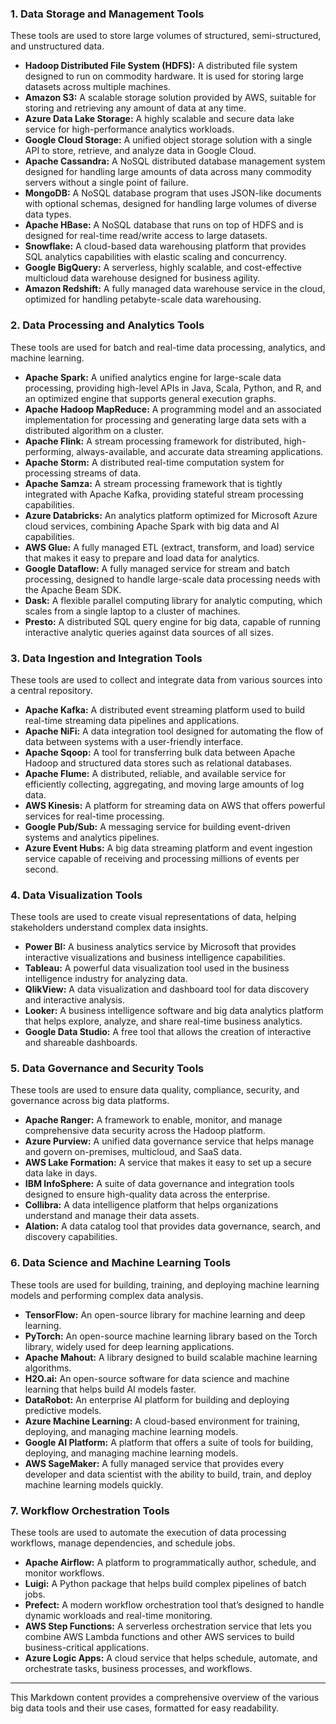 ### 1. Data Storage and Management Tools

These tools are used to store large volumes of structured, semi-structured, and unstructured data.

- **Hadoop Distributed File System (HDFS):** A distributed file system designed to run on commodity hardware. It is used for storing large datasets across multiple machines.
- **Amazon S3:** A scalable storage solution provided by AWS, suitable for storing and retrieving any amount of data at any time.
- **Azure Data Lake Storage:** A highly scalable and secure data lake service for high-performance analytics workloads.
- **Google Cloud Storage:** A unified object storage solution with a single API to store, retrieve, and analyze data in Google Cloud.
- **Apache Cassandra:** A NoSQL distributed database management system designed for handling large amounts of data across many commodity servers without a single point of failure.
- **MongoDB:** A NoSQL database program that uses JSON-like documents with optional schemas, designed for handling large volumes of diverse data types.
- **Apache HBase:** A NoSQL database that runs on top of HDFS and is designed for real-time read/write access to large datasets.
- **Snowflake:** A cloud-based data warehousing platform that provides SQL analytics capabilities with elastic scaling and concurrency.
- **Google BigQuery:** A serverless, highly scalable, and cost-effective multicloud data warehouse designed for business agility.
- **Amazon Redshift:** A fully managed data warehouse service in the cloud, optimized for handling petabyte-scale data warehousing.

### 2. Data Processing and Analytics Tools

These tools are used for batch and real-time data processing, analytics, and machine learning.

- **Apache Spark:** A unified analytics engine for large-scale data processing, providing high-level APIs in Java, Scala, Python, and R, and an optimized engine that supports general execution graphs.
- **Apache Hadoop MapReduce:** A programming model and an associated implementation for processing and generating large data sets with a distributed algorithm on a cluster.
- **Apache Flink:** A stream processing framework for distributed, high-performing, always-available, and accurate data streaming applications.
- **Apache Storm:** A distributed real-time computation system for processing streams of data.
- **Apache Samza:** A stream processing framework that is tightly integrated with Apache Kafka, providing stateful stream processing capabilities.
- **Azure Databricks:** An analytics platform optimized for Microsoft Azure cloud services, combining Apache Spark with big data and AI capabilities.
- **AWS Glue:** A fully managed ETL (extract, transform, and load) service that makes it easy to prepare and load data for analytics.
- **Google Dataflow:** A fully managed service for stream and batch processing, designed to handle large-scale data processing needs with the Apache Beam SDK.
- **Dask:** A flexible parallel computing library for analytic computing, which scales from a single laptop to a cluster of machines.
- **Presto:** A distributed SQL query engine for big data, capable of running interactive analytic queries against data sources of all sizes.

### 3. Data Ingestion and Integration Tools

These tools are used to collect and integrate data from various sources into a central repository.

- **Apache Kafka:** A distributed event streaming platform used to build real-time streaming data pipelines and applications.
- **Apache NiFi:** A data integration tool designed for automating the flow of data between systems with a user-friendly interface.
- **Apache Sqoop:** A tool for transferring bulk data between Apache Hadoop and structured data stores such as relational databases.
- **Apache Flume:** A distributed, reliable, and available service for efficiently collecting, aggregating, and moving large amounts of log data.
- **AWS Kinesis:** A platform for streaming data on AWS that offers powerful services for real-time processing.
- **Google Pub/Sub:** A messaging service for building event-driven systems and analytics pipelines.
- **Azure Event Hubs:** A big data streaming platform and event ingestion service capable of receiving and processing millions of events per second.

### 4. Data Visualization Tools

These tools are used to create visual representations of data, helping stakeholders understand complex data insights.

- **Power BI:** A business analytics service by Microsoft that provides interactive visualizations and business intelligence capabilities.
- **Tableau:** A powerful data visualization tool used in the business intelligence industry for analyzing data.
- **QlikView:** A data visualization and dashboard tool for data discovery and interactive analysis.
- **Looker:** A business intelligence software and big data analytics platform that helps explore, analyze, and share real-time business analytics.
- **Google Data Studio:** A free tool that allows the creation of interactive and shareable dashboards.

### 5. Data Governance and Security Tools

These tools are used to ensure data quality, compliance, security, and governance across big data platforms.

- **Apache Ranger:** A framework to enable, monitor, and manage comprehensive data security across the Hadoop platform.
- **Azure Purview:** A unified data governance service that helps manage and govern on-premises, multicloud, and SaaS data.
- **AWS Lake Formation:** A service that makes it easy to set up a secure data lake in days.
- **IBM InfoSphere:** A suite of data governance and integration tools designed to ensure high-quality data across the enterprise.
- **Collibra:** A data intelligence platform that helps organizations understand and manage their data assets.
- **Alation:** A data catalog tool that provides data governance, search, and discovery capabilities.

### 6. Data Science and Machine Learning Tools

These tools are used for building, training, and deploying machine learning models and performing complex data analysis.

- **TensorFlow:** An open-source library for machine learning and deep learning.
- **PyTorch:** An open-source machine learning library based on the Torch library, widely used for deep learning applications.
- **Apache Mahout:** A library designed to build scalable machine learning algorithms.
- **H2O.ai:** An open-source software for data science and machine learning that helps build AI models faster.
- **DataRobot:** An enterprise AI platform for building and deploying predictive models.
- **Azure Machine Learning:** A cloud-based environment for training, deploying, and managing machine learning models.
- **Google AI Platform:** A platform that offers a suite of tools for building, deploying, and managing machine learning models.
- **AWS SageMaker:** A fully managed service that provides every developer and data scientist with the ability to build, train, and deploy machine learning models quickly.

### 7. Workflow Orchestration Tools

These tools are used to automate the execution of data processing workflows, manage dependencies, and schedule jobs.

- **Apache Airflow:** A platform to programmatically author, schedule, and monitor workflows.
- **Luigi:** A Python package that helps build complex pipelines of batch jobs.
- **Prefect:** A modern workflow orchestration tool that’s designed to handle dynamic workloads and real-time monitoring.
- **AWS Step Functions:** A serverless orchestration service that lets you combine AWS Lambda functions and other AWS services to build business-critical applications.
- **Azure Logic Apps:** A cloud service that helps schedule, automate, and orchestrate tasks, business processes, and workflows.

---

This Markdown content provides a comprehensive overview of the various big data tools and their use cases, formatted for easy readability.

